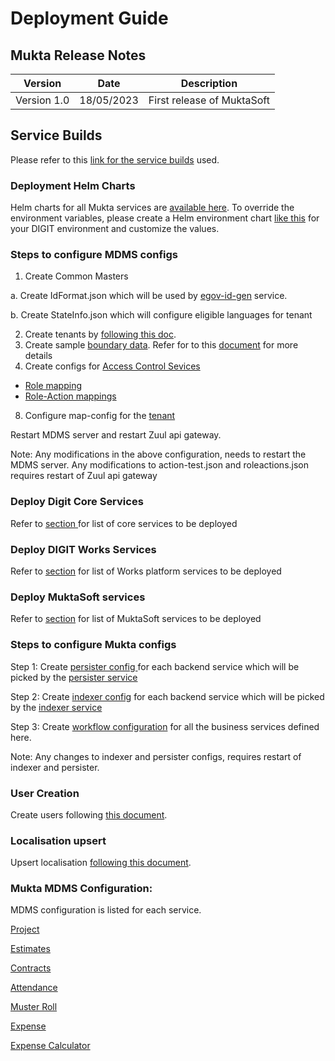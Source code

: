 # Deployment Guide

## Mukta Release Notes

| Version     | Date       | Description                |
| ----------- | ---------- | -------------------------- |
| Version 1.0 | 18/05/2023 | First release of MuktaSoft |

## Service Builds

Please refer to this [link for the service builds](../mukta/release-notes/service-build-updates.md) used.

### Deployment Helm Charts

Helm charts for all Mukta services are [available here](https://github.com/egovernments/DIGIT-DevOps/tree/digit-works/deploy-as-code/helm/charts/digit-works). To override the environment variables, please create a Helm environment chart [like this](https://github.com/egovernments/DIGIT-DevOps/blob/digit-works/deploy-as-code/helm/environments/mukta-uat.yaml) for your DIGIT environment and customize the values.&#x20;

### Steps to configure MDMS configs

1. Create Common Masters

&#x20;      a. Create IdFormat.json which will be used by [egov-id-gen](https://core.digit.org/platform/core-services/id-generation-service) service.

&#x20;      b. Create StateInfo.json which will configure eligible languages for tenant

2. Create tenants by [following this doc](https://digit-discuss.atlassian.net/wiki/spaces/DD/pages/638713938/Configuring+Tenants).
3. Create sample [boundary data](https://github.com/egovernments/works-mdms-data/tree/UAT/data/statea/cityone/egov-location). Refer for to this [document](https://core.digit.org/guides/data-setup-guide/location-module) for more details&#x20;
4. Create configs for [Access Control Sevices](https://core.digit.org/platform/core-services/access-control-services)

* [Role mapping](https://github.com/egovernments/works-mdms-data/blob/UAT/data/statea/ACCESSCONTROL-ROLES/roles.json)
* [Role-Action mappings](https://github.com/egovernments/works-mdms-data/blob/UAT/data/statea/ACCESSCONTROL-ROLEACTIONS/roleactions.json)

8. Configure map-config for the [tenant](https://github.com/egovernments/health-campaign-mdms/tree/v1.0.0/data/default/map-config)

&#x20;Restart MDMS server and restart Zuul api gateway.&#x20;

Note: Any modifications in the above configuration, needs to restart the MDMS server. Any modifications to action-test.json and roleactions.json requires restart of Zuul api gateway

### Deploy Digit Core Services

Refer to [section](../mukta/release-notes/service-build-updates.md)[ ](deployment-guide.md#service-builds)for list of core services to be deployed

### Deploy DIGIT Works Services

Refer to [section](../../platform/release-notes/service-build-updates.md) for list of Works platform services to be deployed

### Deploy MuktaSoft services

Refer to [section](../mukta/release-notes/service-build-updates.md) for list of MuktaSoft services to be deployed

### Steps to configure Mukta configs

Step 1: Create [persister config ](https://github.com/egovernments/works-configs/tree/UAT/egov-persister)for each backend service which will be picked by the [persister service](https://core.digit.org/platform/core-services/persister-service)

Step 2: Create [indexer config](https://github.com/egovernments/works-configs/tree/UAT/egov-indexer) for each backend service which will be picked by the [indexer service](https://core.digit.org/platform/core-services/indexer-service)

Step 3: Create [workflow configuration](https://github.com/egovernments/works-configs/tree/UAT/workflow-configs) for all the business services defined here.&#x20;

Note: Any changes to indexer and persister configs, requires restart of indexer and persister.

### User Creation

Create users following [this document](https://core.digit.org/guides/data-setup-guide/user-module).

### Localisation upsert

Upsert localisation [following this document](https://core.digit.org/guides/data-setup-guide/localisation-module).

### Mukta MDMS Configuration:

MDMS configuration is listed for each service.

[Project](../../platform/architecture/low-level-design/services/project.md)

[Estimates](../../platform/services/estimates.md)

[Contracts](../mukta/configuration/service-configuration/contract.md#mdms-configuration)

[Attendance](../mukta/configuration/service-configuration/attendance.md#configuration)

[Muster Roll](../mukta/configuration/service-configuration/muster-roll.md#configuration)

[Expense](../mukta/configuration/service-configuration/expense.md#configuration)

[Expense Calculator](services/expense-calculator.md)


